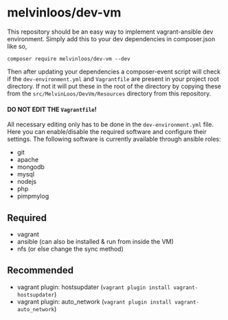 # melvinloos/dev-vm
This repository should be an easy way to implement vagrant-ansible dev environment.
Simply add this to your dev dependencies in composer.json like so,
```
composer require melvinloos/dev-vm --dev
```
Then after updating your dependencies a composer-event script will check if the `dev-environment.yml` and `Vagrantfile` are present in your project root directory. If not it will put these in the root of the directory by copying these from the `src/MelvinLoos/DevVm/Resources` directory from this repository.

#### **DO NOT EDIT THE `Vagrantfile`!**
All necessary editing only has to be done in the `dev-environment.yml` file.
Here you can enable/disable the required software and configure their settings.
The following software is currently available through ansible roles:
 - git
 - apache
 - mongodb
 - mysql
 - nodejs
 - php
 - pimpmylog

## Required
  - vagrant
  - ansible (can also be installed & run from inside the VM)
  - nfs (or else change the sync method)

## Recommended
  - vagrant plugin: hostsupdater (`vagrant plugin install vagrant-hostsupdater`)
  - vagrant plugin: auto_network (`vagrant plugin install vagrant-auto_network`)
